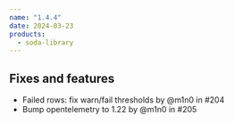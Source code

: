 ```yaml
---
name: "1.4.4"
date: 2024-03-23
products:
  - soda-library
---
```


## Fixes and features

* Failed rows: fix warn/fail thresholds by @m1n0 in #204
* Bump opentelemetry to 1.22 by @m1n0 in #205